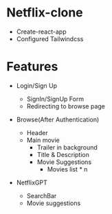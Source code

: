 # Netflix-clone

- Create-react-app
- Configured Tailwindcss

# Features

- Login/Sign Up

  - SignIn/SignUp Form
  - Redirecting to browse page

- Browse(After Authentication)

  - Header
  - Main movie
    - Trailer in background
    - Title & Description
    - Movie Suggestions
      - Movies list \* n

- NetflixGPT
  - SearchBar
  - Movie suggestions
